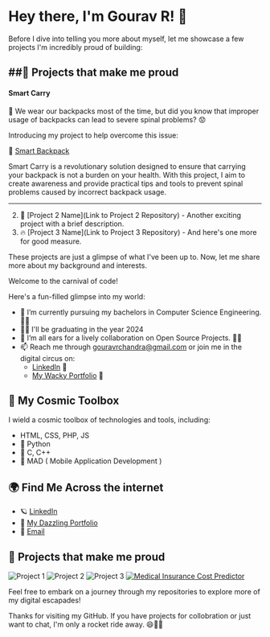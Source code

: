 # Hey there, I'm Gourav R! 👋

Before I dive into telling you more about myself, let me showcase a few projects I'm incredibly proud of building:

##🌟 Projects that make me proud
-----------------------------------------
 #### Smart Carry
🎒 We wear our backpacks most of the time, but did you know that improper usage of backpacks can lead to severe spinal problems? 😟

Introducing my project to help overcome this issue:

🚀 [Smart Backpack](https://github.com/g-gourav-r/Smart-Carry-Bagpack)

Smart Carry is a revolutionary solution designed to ensure that carrying your backpack is not a burden on your health. With this project, I aim to create awareness and provide practical tips and tools to prevent spinal problems caused by incorrect backpack usage.

----------------
2. 🌟 [Project 2 Name](Link to Project 2 Repository) - Another exciting project with a brief description.
3. 🔥 [Project 3 Name](Link to Project 3 Repository) - And here's one more for good measure.

These projects are just a glimpse of what I've been up to. Now, let me share more about my background and interests.

Welcome to the carnival of code!

Here's a fun-filled glimpse into my world:

- 🔭 I’m currently pursuing my bachelors in Computer Science Engineering. 🎩✨
- 👨‍🎓 I'll be graduating in the year 2024
- 👯 I’m all ears for a lively collaboration on Open Source Projects. 🤝🚀
- 📫 Reach me through gouravrchandra@gmail.com or join me in the digital circus on:
  - [LinkedIn](https://www.linkedin.com/in/gourav-r/) 🎪
  - [My Wacky Portfolio](https://www.linkedin.com/in/gourav-r/) 🎉

## 🚀 My Cosmic Toolbox

I wield a cosmic toolbox of technologies and tools, including:

- HTML, CSS, PHP, JS
- 🔮 Python
- 🌟 C, C++
- 📱 MAD ( Mobile Application Development )

## 🌍 Find Me Across the internet

- 🪐 [LinkedIn](https://www.linkedin.com/in/gourav-r/)
- 🌌 [My Dazzling Portfolio](https://www.linkedin.com/in/gourav-r/)
- 📧 [Email](gouravrchandra@gmail.com)

## 🌟 Projects that make me proud

![Project 1](https://github-readme-stats.vercel.app/api/pin/?username=g-gourav-r&repo=Insurance-Cost-Predictor&theme=radical)
![Project 2](https://github-readme-stats.vercel.app/api/pin/?username=g-gourav-r&repo=Smart-Carry-Bagpack&theme=radical)
![Project 3](https://github-readme-stats.vercel.app/api/pin/?username=g-gourav-r&repo=Evade-Hunger&theme=radical)
[![Medical Insurance Cost Predictor](https://img.shields.io/badge/Project%20Name-Click%20to%20Read%20More-blue)]([https://github.com/your-username/your-repository](https://github.com/g-gourav-r/Insurance-Cost-Predictor#readme))



Feel free to embark on a journey through my repositories to explore more of my digital escapades!

Thanks for visiting my GitHub. If you have projects for collobration or just want to chat, I'm only a rocket ride away. 😄🚀✨
